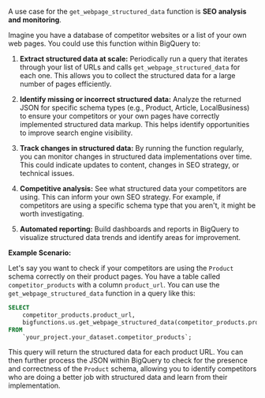 A use case for the `get_webpage_structured_data` function is **SEO analysis and monitoring**.

Imagine you have a database of competitor websites or a list of your own web pages. You could use this function within BigQuery to:

1. **Extract structured data at scale:** Periodically run a query that iterates through your list of URLs and calls `get_webpage_structured_data` for each one.  This allows you to collect the structured data for a large number of pages efficiently.

2. **Identify missing or incorrect structured data:** Analyze the returned JSON for specific schema types (e.g., Product, Article, LocalBusiness) to ensure your competitors or your own pages have correctly implemented structured data markup. This helps identify opportunities to improve search engine visibility.

3. **Track changes in structured data:** By running the function regularly, you can monitor changes in structured data implementations over time. This could indicate updates to content, changes in SEO strategy, or technical issues.

4. **Competitive analysis:**  See what structured data your competitors are using.  This can inform your own SEO strategy.  For example, if competitors are using a specific schema type that you aren't, it might be worth investigating.

5. **Automated reporting:** Build dashboards and reports in BigQuery to visualize structured data trends and identify areas for improvement.


**Example Scenario:**

Let's say you want to check if your competitors are using the `Product` schema correctly on their product pages. You have a table called `competitor_products` with a column `product_url`. You can use the `get_webpage_structured_data` function in a query like this:

```sql
SELECT
    competitor_products.product_url,
    bigfunctions.us.get_webpage_structured_data(competitor_products.product_url) AS structured_data
FROM
    `your_project.your_dataset.competitor_products`;
```

This query will return the structured data for each product URL.  You can then further process the JSON within BigQuery to check for the presence and correctness of the `Product` schema, allowing you to identify competitors who are doing a better job with structured data and learn from their implementation.
